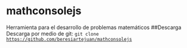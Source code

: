 # mathconsolejs
Herramienta para el desarrollo de problemas matemáticos
##Descarga
Descarga por medio de git:
<code>git clone https://github.com/beresiartejuan/mathconsolejs<code>
